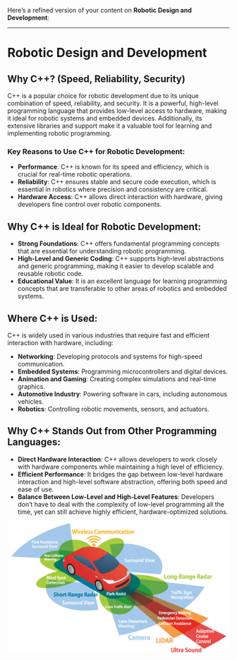Here’s a refined version of your content on **Robotic Design and Development**:

---

# Robotic Design and Development

## Why C++? (Speed, Reliability, Security)

C++ is a popular choice for robotic development due to its unique combination of speed, reliability, and security. It is
a powerful, high-level programming language that provides low-level access to hardware, making it ideal for robotic
systems and embedded devices. Additionally, its extensive libraries and support make it a valuable tool for learning and
implementing robotic programming.

### Key Reasons to Use C++ for Robotic Development:

- **Performance**: C++ is known for its speed and efficiency, which is crucial for real-time robotic operations.
- **Reliability**: C++ ensures stable and secure code execution, which is essential in robotics where precision and
  consistency are critical.
- **Hardware Access**: C++ allows direct interaction with hardware, giving developers fine control over robotic
  components.

## Why C++ is Ideal for Robotic Development:

- **Strong Foundations**: C++ offers fundamental programming concepts that are essential for understanding robotic
  programming.
- **High-Level and Generic Coding**: C++ supports high-level abstractions and generic programming, making it easier to
  develop scalable and reusable robotic code.
- **Educational Value**: It is an excellent language for learning programming concepts that are transferable to other
  areas of robotics and embedded systems.

## Where C++ is Used:

C++ is widely used in various industries that require fast and efficient interaction with hardware, including:

- **Networking**: Developing protocols and systems for high-speed communication.
- **Embedded Systems**: Programming microcontrollers and digital devices.
- **Animation and Gaming**: Creating complex simulations and real-time graphics.
- **Automotive Industry**: Powering software in cars, including autonomous vehicles.
- **Robotics**: Controlling robotic movements, sensors, and actuators.

## Why C++ Stands Out from Other Programming Languages:

- **Direct Hardware Interaction**: C++ allows developers to work closely with hardware components while maintaining a
  high level of efficiency.
- **Efficient Performance**: It bridges the gap between low-level hardware interaction and high-level software
  abstraction, offering both speed and ease of use.
- **Balance Between Low-Level and High-Level Features**: Developers don’t have to deal with the complexity of low-level
  programming all the time, yet can still achieve highly efficient, hardware-optimized solutions.

![Autonomous Car](./images/Autonomous-Car-3.png)